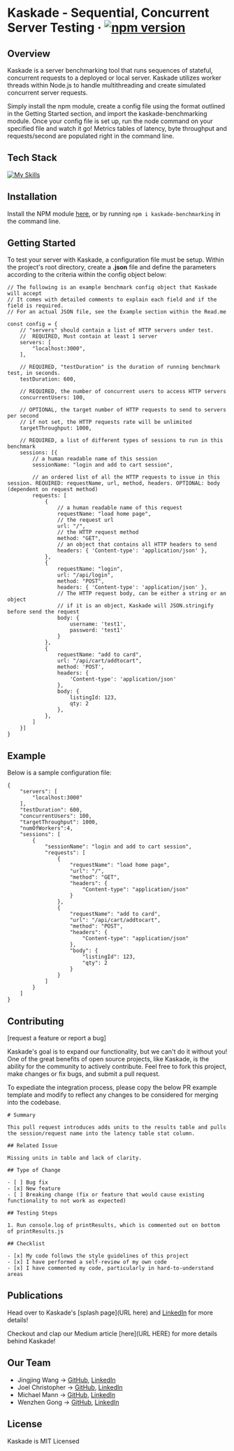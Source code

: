# Kaskade - Sequential, Concurrent Server Testing &middot; [![npm version](https://img.shields.io/npm/v/kaskade-benchmarking.svg?style=flat)](https://www.npmjs.com/package/kaskade-benchmarking)

## Overview
Kaskade is a server benchmarking tool that runs sequences of stateful, concurrent requests to a deployed or local server. Kaskade utilizes worker threads within Node.js to handle multithreading and create simulated concurrent server requests.

Simply install the npm module, create a config file using the format outlined in the Getting Started section, and import the kaskade-benchmarking module. Once your config file is set up, run the node command on your specified file and watch it go! Metrics tables of latency, byte throughput and requests/second are populated right in the command line.

## Tech Stack
[![My Skills](https://skillicons.dev/icons?i=nodejs,javascript,electron,react,redux,css,html,materialui,styledcomponents,aws,postman,vscode,vite,figma&theme=light)](https://skillicons.dev)

## Installation
Install the NPM module [here](https://www.npmjs.com/package/kaskade-benchmarking), or by running `npm i kaskade-benchmarking` in the command line.

## Getting Started
To test your server with Kaskade, a configuration file must be setup. Within the project's root directory, create a **.json** file and define the parameters according to the criteria within the config object below:
```
// The following is an example benchmark config object that Kaskade will accept
// It comes with detailed comments to explain each field and if the field is required.
// For an actual JSON file, see the Example section within the Read.me

const config = {
    // "servers" should contain a list of HTTP servers under test.
    //  REQUIRED, Must contain at least 1 server
    servers: [
        "localhost:3000",
    ],

    // REQUIRED, "testDuration" is the duration of running benchmark test, in seconds.
    testDuration: 600,

    // REQUIRED, the number of concurrent users to access HTTP servers
    concurrentUsers: 100,

    // OPTIONAL, the target number of HTTP requests to send to servers per second
    // if not set, the HTTP requests rate will be unlimited
    targetThroughput: 1000,

    // REQUIRED, a list of different types of sessions to run in this benchmark
    sessions: [{
        // a human readable name of this session
        sessionName: "login and add to cart session",

        // an ordered list of all the HTTP requests to issue in this session. REQUIRED: requestName, url, method, headers. OPTIONAL: body (dependent on request method)
        requests: [
            {
                // a human readable name of this request
                requestName: "load home page",
                // the request url
                url: "/",
                // the HTTP request method
                method: "GET",
                // an object that contains all HTTP headers to send
                headers: { 'Content-type': 'application/json' },
            },
            {
                requestName: "login",
                url: "/api/login",
                method: "POST",
                headers: { 'Content-type': 'application/json' },
                // The HTTP request body, can be either a string or an object
                // if it is an object, Kaskade will JSON.stringify before send the request
                body: {
                    username: 'test1',
                    password: 'test1'
                }
            },
            {
                requestName: "add to card",
                url: "/api/cart/addtocart",
                method: 'POST',
                headers: {
                    'Content-type': 'application/json'
                },
                body: {
                    listingId: 123,
                    qty: 2
                },
            },
        ]
    }]
}
```


## Example
Below is a sample configuration file: 
```
{
    "servers": [
        "localhost:3000"
    ],
    "testDuration": 600,
    "concurrentUsers": 100,
    "targetThroughput": 1000,
    "numOfWorkers":4,
    "sessions": [
        {
            "sessionName": "login and add to cart session",
            "requests": [
                {
                    "requestName": "load home page",
                    "url": "/",
                    "method": "GET",
                    "headers": {
                        "Content-type": "application/json"
                    }
                },
                {
                    "requestName": "add to card",
                    "url": "/api/cart/addtocart",
                    "method": "POST",
                    "headers": {
                        "Content-type": "application/json"
                    },
                    "body": {
                        "listingId": 123,
                        "qty": 2
                    }
                }
            ]
        }
    ]
}
```

## Contributing
[request a feature or report a bug]

Kaskade's goal is to expand our functionality, but we can't do it without you! One of the great benefits of open source projects, like Kaskade, is the ability for the community to actively contribute. Feel free to fork this project, make changes or fix bugs, and submit a pull request.

To expediate the integration process, please copy the below PR example template and modify to reflect any changes to be considered for merging into the codebase.
```
# Summary

This pull request introduces adds units to the results table and pulls the session/request name into the latency table stat column.

## Related Issue

Missing units in table and lack of clarity.

## Type of Change

- [ ] Bug fix
- [x] New feature
- [ ] Breaking change (fix or feature that would cause existing functionality to not work as expected)

## Testing Steps

1. Run console.log of printResults, which is commented out on bottom of printResults.js

## Checklist

- [x] My code follows the style guidelines of this project
- [x] I have performed a self-review of my own code
- [x] I have commented my code, particularly in hard-to-understand areas
```

## Publications
Head over to Kaskade's [splash page](URL here) and [LinkedIn](https://www.linkedin.com/company/kaskadebenchmarking/) for more details!

Checkout and clap our Medium article [here](URL HERE) for more details behind Kaskade!

## Our Team
- Jingjing Wang -> [GitHub](https://github.com/jingjingwangacc), [LinkedIn](https://www.linkedin.com/in/jingjingwangacc)
- Joel Christopher -> [GitHub](https://github.com/Joel-Christopher), [LinkedIn](https://www.linkedin.com/in/jwchristopher/)
- Michael Mann -> [GitHub](https://github.com/michael-w-mann), [LinkedIn](https://www.linkedin.com/in/michael-w-mann/)
- Wenzhen Gong -> [GitHub](https://github.com/wenzhen-gong), [LinkedIn](https://www.linkedin.com/in/wenzhengong/)

## License
Kaskade is MIT Licensed


